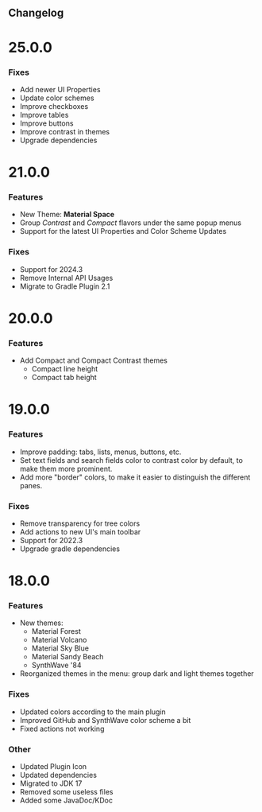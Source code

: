 ## Changelog

# 25.0.0

### Fixes

- Add newer UI Properties
- Update color schemes
- Improve checkboxes
- Improve tables
- Improve buttons
- Improve contrast in themes
- Upgrade dependencies

# 21.0.0

### Features
- New Theme: **Material Space**
- Group _Contrast_ and _Compact_ flavors under the same popup menus
- Support for the latest UI Properties and Color Scheme Updates

### Fixes

- Support for 2024.3
- Remove Internal API Usages
- Migrate to Gradle Plugin 2.1

# 20.0.0

### Features
- Add Compact and Compact Contrast themes
  - Compact line height
  - Compact tab height

# 19.0.0

### Features
- Improve padding: tabs, lists, menus, buttons, etc.
- Set text fields and search fields color to contrast color by default, to make them more prominent.
- Add more "border" colors, to make it easier to distinguish the different panes.

### Fixes

- Remove transparency for tree colors
- Add actions to new UI's main toolbar
- Support for 2022.3
- Upgrade gradle dependencies

# 18.0.0

### Features

- New themes:
  - Material Forest
  - Material Volcano
  - Material Sky Blue
  - Material Sandy Beach
  - SynthWave '84
- Reorganized themes in the menu: group dark and light themes together

### Fixes

- Updated colors according to the main plugin
- Improved GitHub and SynthWave color scheme a bit
- Fixed actions not working

### Other

- Updated Plugin Icon
- Updated dependencies
- Migrated to JDK 17
- Removed some useless files
- Added some JavaDoc/KDoc
